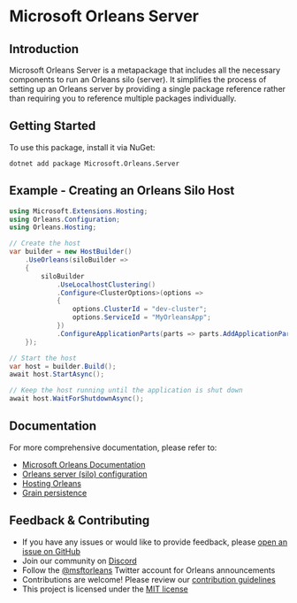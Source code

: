 # Microsoft Orleans Server

## Introduction
Microsoft Orleans Server is a metapackage that includes all the necessary components to run an Orleans silo (server). It simplifies the process of setting up an Orleans server by providing a single package reference rather than requiring you to reference multiple packages individually.

## Getting Started
To use this package, install it via NuGet:

```shell
dotnet add package Microsoft.Orleans.Server
```

## Example - Creating an Orleans Silo Host

```csharp
using Microsoft.Extensions.Hosting;
using Orleans.Configuration;
using Orleans.Hosting;

// Create the host
var builder = new HostBuilder()
    .UseOrleans(siloBuilder =>
    {
        siloBuilder
            .UseLocalhostClustering()
            .Configure<ClusterOptions>(options =>
            {
                options.ClusterId = "dev-cluster";
                options.ServiceId = "MyOrleansApp";
            })
            .ConfigureApplicationParts(parts => parts.AddApplicationPart(typeof(MyGrain).Assembly).WithCodeGeneration());
    });

// Start the host
var host = builder.Build();
await host.StartAsync();

// Keep the host running until the application is shut down
await host.WaitForShutdownAsync();
```

## Documentation
For more comprehensive documentation, please refer to:
- [Microsoft Orleans Documentation](https://docs.microsoft.com/dotnet/orleans/)
- [Orleans server (silo) configuration](https://learn.microsoft.com/en-us/dotnet/orleans/host/configuration-guide/server-configuration)
- [Hosting Orleans](https://learn.microsoft.com/en-us/dotnet/orleans/host/generic-host)
- [Grain persistence](https://learn.microsoft.com/en-us/dotnet/orleans/grains/grain-persistence)

## Feedback & Contributing
- If you have any issues or would like to provide feedback, please [open an issue on GitHub](https://github.com/dotnet/orleans/issues)
- Join our community on [Discord](https://aka.ms/orleans-discord)
- Follow the [@msftorleans](https://twitter.com/msftorleans) Twitter account for Orleans announcements
- Contributions are welcome! Please review our [contribution guidelines](https://github.com/dotnet/orleans/blob/main/CONTRIBUTING.md)
- This project is licensed under the [MIT license](https://github.com/dotnet/orleans/blob/main/LICENSE)